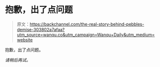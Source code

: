 # 抱歉，出了点问题

> 原文：<https://backchannel.com/the-real-story-behind-pebbles-demise-303802a7afaa?utm_source=wanqu.co&utm_campaign=Wanqu+Daily&utm_medium=website>

抱歉，出了点问题。

 *请稍后再试。*